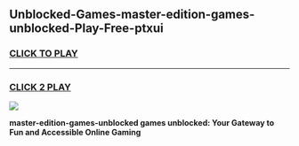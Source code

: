 
## Unblocked-Games-master-edition-games-unblocked-Play-Free-ptxui
<h3>
<a href="https://premium76.site?title=master-edition-games-unblocked&ref=23A">CLICK TO PLAY</a></h3>
<hr>

<h3>
<a href="https://premium76.site?title=master-edition-games-unblocked&ref=23A">CLICK 2 PLAY</a>
  
</h3>

<a href="https://premium76.site?title=master-edition-games-unblocked&ref=23A"><img src="https://clearcache.store/games.png"></a>


**master-edition-games-unblocked games unblocked: Your Gateway to Fun and Accessible Online Gaming**
